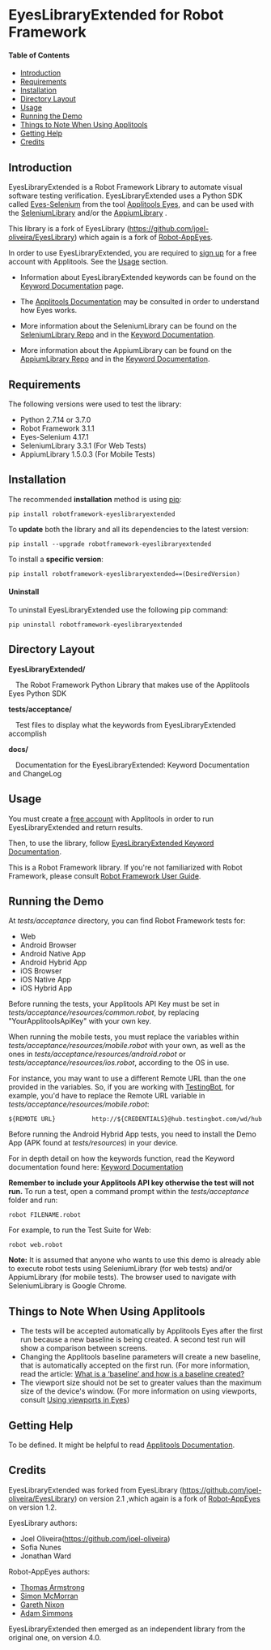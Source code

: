 # EyesLibraryExtended for Robot Framework

#### Table of Contents

- [Introduction](#Introduction)
- [Requirements](#Requirements)
- [Installation](#Installation)
- [Directory Layout](#Directory%20Layout)
- [Usage](#Usage)
- [Running the Demo](#Running%20the%20Demo)
- [Things to Note When Using Applitools](#Things%20to%20Note%20When%20Using%20Applitools)
- [Getting Help](#Getting%20Help)
- [Credits](#Credits)

## Introduction

EyesLibraryExtended is a Robot Framework Library to automate visual software testing verification. EyesLibraryExtended uses a Python SDK called [Eyes-Selenium](https://pypi.python.org/pypi/eyes-selenium) from the tool [Applitools Eyes](http://applitools.com/), and can be used with the [SeleniumLibrary](https://github.com/robotframework/SeleniumLibrary) and/or the [AppiumLibrary](https://github.com/serhatbolsu/robotframework-appiumlibrary) .

This library is a fork of EyesLibrary (https://github.com/joel-oliveira/EyesLibrary) which again is a fork of [Robot-AppEyes](https://github.com/NaviNet/Robot-AppEyes).

In order to use EyesLibraryExtended, you are required to [sign up](https://applitools.com/sign-up/) for a free account with Applitools. See the [Usage](https://github.com/JisThomas14/EyesLibraryExtended#usage) section.

- Information about EyesLibraryExtended keywords can be found on the [Keyword Documentation](https://github.com/JisThomas14/EyesLibraryExtended/) page.

- The [Applitools Documentation](https://pypi.org/project/eyes-selenium/) may be consulted in order to understand how Eyes works.

- More information about the SeleniumLibrary can be found on the [SeleniumLibrary Repo](https://github.com/robotframework/SeleniumLibrary) and in the [Keyword Documentation](http://robotframework.org/SeleniumLibrary/SeleniumLibrary.html).

- More information about the AppiumLibrary can be found on the [AppiumLibrary Repo](https://github.com/serhatbolsu/robotframework-appiumlibrary) and in the [Keyword Documentation](http://serhatbolsu.github.io/robotframework-appiumlibrary/AppiumLibrary.html).

## Requirements

The following versions were used to test the library:

- Python 2.7.14 or 3.7.0
- Robot Framework 3.1.1
- Eyes-Selenium 4.17.1
- SeleniumLibrary 3.3.1 (For Web Tests)
- AppiumLibrary 1.5.0.3 (For Mobile Tests)

## Installation

The recommended **installation** method is using [pip](http://pip-installer.org):

    pip install robotframework-eyeslibraryextended

To **update** both the library and all
its dependencies to the latest version:

    pip install --upgrade robotframework-eyeslibraryextended

To install a **specific version**:

    pip install robotframework-eyeslibraryextended==(DesiredVersion)

#### Uninstall

To uninstall EyesLibraryExtended use the following pip command:

    pip uninstall robotframework-eyeslibraryextended

## Directory Layout

**EyesLibraryExtended/**

&ensp;&ensp;The Robot Framework Python Library that makes use of the Applitools Eyes Python SDK

**tests/acceptance/**

&ensp;&ensp;Test files to display what the keywords from EyesLibraryExtended accomplish

**docs/**

&ensp;&ensp;Documentation for the EyesLibraryExtended: Keyword Documentation and ChangeLog

## Usage

You must create a [free account](https://applitools.com/sign-up/) with Applitools in order to run
EyesLibraryExtended and return results.

Then, to use the library, follow [EyesLibraryExtended Keyword Documentation](https://joel-oliveira.github.io/EyesLibrary/).

This is a Robot Framework library. If you're not familiarized with Robot Framework, 
please consult [Robot Framework User Guide](http://code.google.com/p/robotframework/wiki/UserGuide).

## Running the Demo

At _tests/acceptance_ directory, you can find Robot Framework tests for:

- Web
- Android Browser
- Android Native App
- Android Hybrid App
- iOS Browser
- iOS Native App
- iOS Hybrid App

Before running the tests, your Applitools API Key must be set in _tests/acceptance/resources/common.robot_, by replacing "YourApplitoolsApiKey" with your own key.

When running the mobile tests, you must replace the variables within _tests/acceptance/resources/mobile.robot_ with your own, as well as the ones in _tests/acceptance/resources/android.robot_ or _tests/acceptance/resources/ios.robot_, according to the OS in use.

For instance, you may want to use a different Remote URL than the one provided in the variables. So, if you are working with [TestingBot](https://testingbot.com/), for example, you'd have to replace the Remote URL variable in _tests/acceptance/resources/mobile.robot_:

    ${REMOTE URL}          http://${CREDENTIALS}@hub.testingbot.com/wd/hub

Before running the Android Hybrid App tests, you need to install the Demo App (APK found at _tests/resources_) in your device.

For in depth detail on how the keywords function, read the Keyword documentation found here: [Keyword Documentation](https://joel-oliveira.github.io/EyesLibrary/)

**Remember to include your Applitools API key otherwise the
test will not run.** To run a test, open a command prompt within the _tests/acceptance_ folder and run:

    robot FILENAME.robot

For example, to run the Test Suite for Web:

    robot web.robot

**Note:** It is assumed that anyone who wants to use this demo is already able to execute robot tests using SeleniumLibrary (for web tests) and/or AppiumLibrary (for mobile tests). The browser used to navigate with SeleniumLibrary is Google Chrome.

## Things to Note When Using Applitools

- The tests will be accepted automatically by Applitools Eyes after the first run because a new baseline is being created. A second test run will show a comparison between screens.
- Changing the Applitools baseline parameters will create a new baseline, that is automatically accepted on the first run. (For more information, read the article: [What is a ‘baseline’ and how is a baseline created?](https://help.applitools.com/hc/en-us/articles/360007188691-What-is-a-baseline-and-how-is-a-baseline-created-)
- The viewport size should not be set to greater values than the maximum size of the device's window.
(For more information on using viewports, consult [Using viewports in Eyes](https://applitools.com/docs/topics/general-concepts/using-viewports-in-eyes.html))

## Getting Help

To be defined. It might be helpful to read [Applitools Documentation](https://applitools.com/docs).

## Credits

EyesLibraryExtended was forked from EyesLibrary (https://github.com/joel-oliveira/EyesLibrary) on version 2.1 ,which again is a fork of [Robot-AppEyes](https://github.com/NaviNet/Robot-AppEyes) on version 1.2.

EyesLibrary authors:

- Joel Oliveira(https://github.com/joel-oliveira)
- Sofia Nunes
- Jonathan Ward

Robot-AppEyes authors:

- [Thomas Armstrong](https://github.com/tbarmstrong)
- [Simon McMorran](https://github.com/SIMcM)
- [Gareth Nixon](https://github.com/GarethNixon)
- [Adam Simmons](https://github.com/adamsimmons)

EyesLibraryExtended then emerged as an independent library from the original one, on version 4.0.
